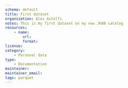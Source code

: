 ```yaml
---
schema: default
title: First dataset
organization: Alex Astolfi
notes: This is my first dataset on my new JKAN catalog
resources:
    - name: 
        url: 
        format:
license: 
category:
    - Personal data
type:
    - Documentation
maintainer:
maintainer_email:
tags: parquet
---
```

